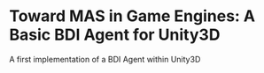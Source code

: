# Toward MAS in Game Engines: A Basic BDI Agent for Unity3D
A first implementation of a BDI Agent within Unity3D
